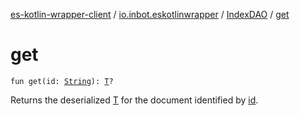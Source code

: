 [es-kotlin-wrapper-client](../../index.md) / [io.inbot.eskotlinwrapper](../index.md) / [IndexDAO](index.md) / [get](./get.md)

# get

`fun get(id: `[`String`](https://kotlinlang.org/api/latest/jvm/stdlib/kotlin/-string/index.html)`): `[`T`](index.md#T)`?`

Returns the deserialized [T](index.md#T) for the document identified by [id](get.md#io.inbot.eskotlinwrapper.IndexDAO$get(kotlin.String)/id).

